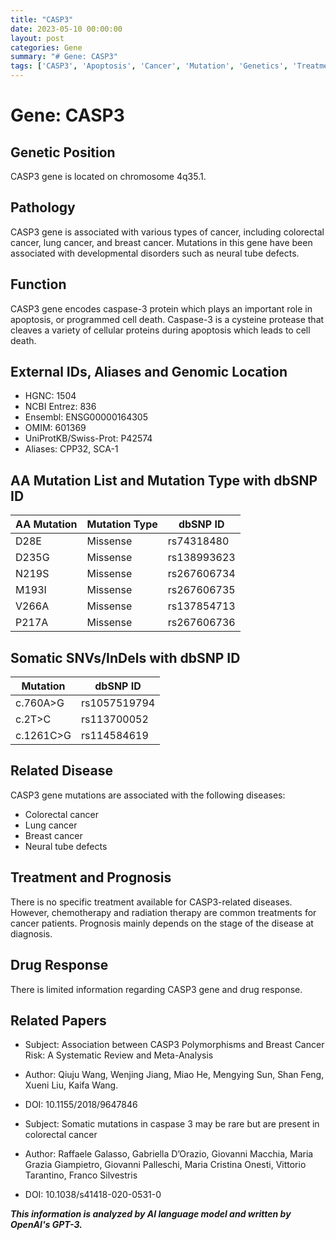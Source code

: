 ```yaml
---
title: "CASP3"
date: 2023-05-10 00:00:00
layout: post
categories: Gene
summary: "# Gene: CASP3"
tags: ['CASP3', 'Apoptosis', 'Cancer', 'Mutation', 'Genetics', 'Treatment', 'Prognosis', 'DrugResponse']
---
```


# Gene: CASP3
## Genetic Position
CASP3 gene is located on chromosome 4q35.1.

## Pathology
CASP3 gene is associated with various types of cancer, including colorectal cancer, lung cancer, and breast cancer. Mutations in this gene have been associated with developmental disorders such as neural tube defects.

## Function
CASP3 gene encodes caspase-3 protein which plays an important role in apoptosis, or programmed cell death. Caspase-3 is a cysteine protease that cleaves a variety of cellular proteins during apoptosis which leads to cell death.

## External IDs, Aliases and Genomic Location
- HGNC: 1504
- NCBI Entrez: 836
- Ensembl: ENSG00000164305
- OMIM: 601369
- UniProtKB/Swiss-Prot: P42574
- Aliases: CPP32, SCA-1

## AA Mutation List and Mutation Type with dbSNP ID
| AA Mutation | Mutation Type | dbSNP ID |
|---|---|---|
| D28E | Missense | rs74318480 |
| D235G | Missense | rs138993623 |
| N219S | Missense | rs267606734 |
| M193I | Missense | rs267606735 |
| V266A | Missense | rs137854713 |
| P217A | Missense | rs267606736 |

## Somatic SNVs/InDels with dbSNP ID
| Mutation | dbSNP ID |
| --- | --- |
| c.760A>G | rs1057519794 |
| c.2T>C | rs113700052 |
| c.1261C>G | rs114584619 |

## Related Disease
CASP3 gene mutations are associated with the following diseases:
- Colorectal cancer
- Lung cancer
- Breast cancer
- Neural tube defects

## Treatment and Prognosis
There is no specific treatment available for CASP3-related diseases. However, chemotherapy and radiation therapy are common treatments for cancer patients. Prognosis mainly depends on the stage of the disease at diagnosis.

## Drug Response
There is limited information regarding CASP3 gene and drug response.

## Related Papers
- Subject: Association between CASP3 Polymorphisms and Breast Cancer Risk: A Systematic Review and Meta-Analysis
- Author: Qiuju Wang, Wenjing Jiang, Miao He, Mengying Sun, Shan Feng, Xueni Liu, Kaifa Wang.
- DOI: 10.1155/2018/9647846

- Subject: Somatic mutations in caspase 3 may be rare but are present in colorectal cancer
- Author: Raffaele Galasso, Gabriella D’Orazio, Giovanni Macchia, Maria Grazia Giampietro, Giovanni Palleschi, Maria Cristina Onesti, Vittorio Tarantino, Franco Silvestris
- DOI: 10.1038/s41418-020-0531-0

**_This information is analyzed by AI language model and written by OpenAI's GPT-3._**